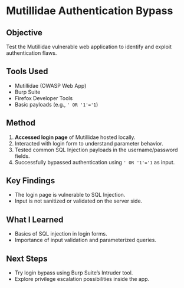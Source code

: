 # Mutillidae Authentication Bypass

## Objective
Test the Mutillidae vulnerable web application to identify and exploit authentication flaws.

## Tools Used
- Mutillidae (OWASP Web App)
- Burp Suite
- Firefox Developer Tools
- Basic payloads (e.g., `' OR '1'='1`)

## Method
1. **Accessed login page** of Mutillidae hosted locally.
2. Interacted with login form to understand parameter behavior.
3. Tested common SQL Injection payloads in the username/password fields.
4. Successfully bypassed authentication using `' OR '1'='1` as input.

## Key Findings
- The login page is vulnerable to SQL Injection.
- Input is not sanitized or validated on the server side.

## What I Learned
- Basics of SQL injection in login forms.
- Importance of input validation and parameterized queries.

## Next Steps
- Try login bypass using Burp Suite’s Intruder tool.
- Explore privilege escalation possibilities inside the app.
